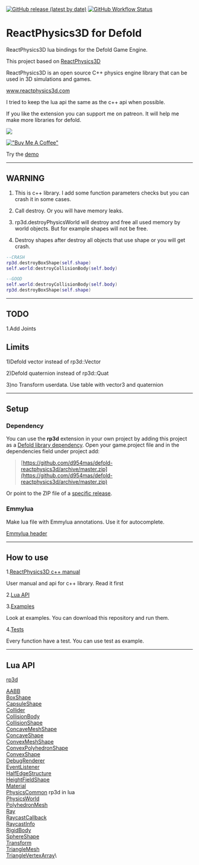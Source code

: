 [![GitHub release (latest by date)](https://img.shields.io/github/v/release/d954mas/defold-reactphysics3d)](https://github.com/d954mas/defold-reactphysics3d/releases)
[![GitHub Workflow Status](https://img.shields.io/github/actions/workflow/status/d954mas/defold-reactphysics3d/bob.yml?branch=master)](https://github.com/d954mas/defold-reactphysics3d)
# ReactPhysics3D for Defold

ReactPhysics3D lua bindings for the Defold Game Engine.

This project based on [ReactPhysics3D](https://github.com/DanielChappuis/reactphysics3d)

ReactPhysics3D is an open source C++ physics engine library that can be used in 3D simulations and games.

www.reactphysics3d.com



I tried to keep the lua api the same as the c++ api when possible.

If you like the extension you can support me on patreon.
It will help me make more libraries for defold.

[![](https://c5.patreon.com/external/logo/become_a_patron_button.png)](https://www.patreon.com/d954mas)

[!["Buy Me A Coffee"](https://www.buymeacoffee.com/assets/img/custom_images/orange_img.png)](https://www.buymeacoffee.com/d954mas)

Try the [demo](https://d954mas.github.io/defold-reactphysics3d)

---
## WARNING

1. This is c++ library. I add some function parameters checks but you can crash it in some cases.

2. Call destroy. Or you will have memory leaks.

3. rp3d.destroyPhysicsWorld will destroy and free all used memory by world objects. But for example shapes will not be free.

4. Destroy shapes after destroy all objects that use shape
or you will get crash.
```lua
--CRASH
rp3d.destroyBoxShape(self.shape)
self.world:destroyCollisionBody(self.body)

--GOOD
self.world:destroyCollisionBody(self.body)
rp3d.destroyBoxShape(self.shape)
```
---
## TODO
1.Add Joints


## Limits
1)Defold vector instead of rp3d::Vector

2)Defold quaternion instead of rp3d::Quat

3)no Transform userdata. Use table with vector3 and quaternion

---
## Setup

### Dependency

You can use the **rp3d** extension in your own project by adding this project as a [Defold library dependency](https://www.defold.com/manuals/libraries/). Open your game.project file and in the dependencies field under project add:

> [https://github.com/d954mas/defold-reactphysics3d/archive/master.zip](https://github.com/d954mas/defold-reactphysics3d/archive/master.zip)

Or point to the ZIP file of a [specific release](https://github.com/d954mas/defold-reactphysics3d/releases).

### Emmylua
Make lua file with Emmylua annotations. Use it for autocomplete.

[Emmylua header](https://github.com/d954mas/defold-reactphysics3d/blob/master/rp3d_header.lua)

---
## How to use
1.[ReactPhysics3D c++ manual](https://www.reactphysics3d.com/documentation.html)

User manual and api for c++ library. Read it first

2.[Lua API](#api)

3.[Examples](https://github.com/d954mas/defold-reactphysics3d/tree/master/main/test_scenes)

Look at examples. You can download this repository and run them.

4.[Tests](https://github.com/d954mas/defold-reactphysics3d/tree/master/tests)

Every function have a test. You can use test as example.

---
## Lua API

[rp3d](docs/rp3d.md)

[AABB](docs/aabb.md)\
[BoxShape](docs/shapes/box_shape.md)\
[CapsuleShape](docs/shapes/capsule_shape.md)\
[Collider](docs/collider.md)\
[CollisionBody](docs/collision_body.md)\
[CollisionShape](docs/shapes/collision_shape.md)\
[ConcaveMeshShape](docs/shapes/concave_mesh_shape.md)\
[ConcaveShape](docs/shapes/concave_shape.md)\
[ConvexMeshShape](docs/shapes/convex_mesh_shape.md)\
[ConvexPolyhedronShape](docs/shapes/convex_polyhedron_shape.md)\
[ConvexShape](docs/shapes/convex_shape.md)\
[DebugRenderer](docs/debug_renderer.md)\
[EventListener](docs/world.md#eventlistener)\
[HalfEdgeStructure](docs/half_edge_structure.md)\
[HeightFieldShape](docs/shapes/heightfield_shape.md)\
[Material](docs/material.md)\
[PhysicsCommon](docs/rp3d.md) rp3d in lua\
[PhysicsWorld](docs/world.md)\
[PolyhedronMesh](docs/polyhedron_mesh.md)\
[Ray](docs/ray.md)\
[RaycastCallback](docs/world.md#raycastcallback)\
[RaycastInfo](docs/raycast_info.md)\
[RigidBody](docs/rigid_body.md)\
[SphereShape](docs/shapes/sphere_shape.md)\
[Transform](docs/transform.md)\
[TriangleMesh](docs/triangle_mesh.md)\
[TriangleVertexArray](docs/triangle_vertex_array.md)\

